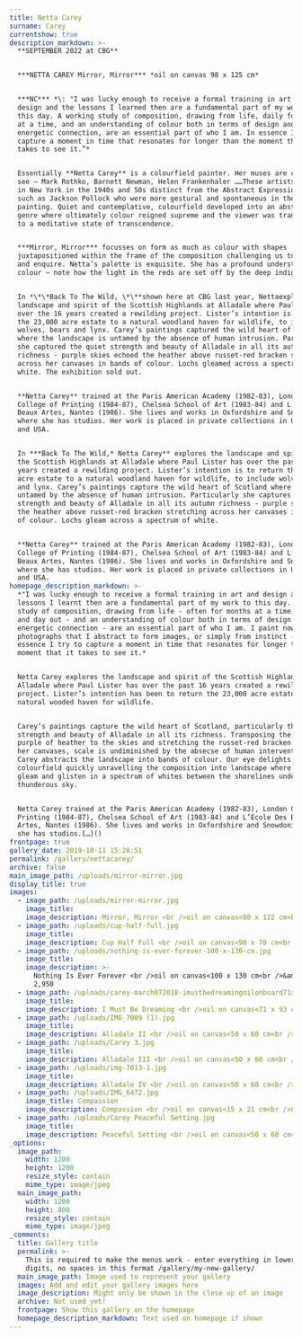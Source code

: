 ```yaml
---
title: Netta Carey
surname: Carey
currentshow: true
description_markdown: >-
  **SEPTEMBER 2022 at CBG**


  ***NETTA CAREY Mirror, Mirror*** *oil on canvas 98 x 125 cm*


  ***NC*** *\: "I was lucky enough to receive a formal training in art and
  design and the lessons I learned then are a fundamental part of my work to
  this day. A working study of composition, drawing from life, daily for months
  at a time, and an understanding of colour both in terms of design and
  energetic connection, are an essential part of who I am. In essence I try to
  capture a moment in time that resonates for longer than the moment that it
  takes to see it.”*


  Essentially **Netta Carey** is a colourfield painter. Her muses are clear to
  see – Mark Rothko, Barnett Newman, Helen Frankenhaler ……These artists emerged
  in New York in the 1940s and 50s distinct from the Abstract Expressionists
  such as Jackson Pollock who were more gestural and spontaneous in their
  painting. Quiet and contemplative, colourfield developed into an abstracted
  genre where ultimately colour reigned supreme and the viewer was transported
  to a meditative state of transcendence.


  ***Mirror, Mirror*** focusses on form as much as colour with shapes
  juxtapositioned within the frame of the composition challenging us to explore
  and enquire. Netta’s palette is exquisite. She has a profound understanding of
  colour – note how the light in the reds are set off by the deep indigo blue.


  In *\*\*Back To The Wild, \*\**shown here at CBG last year, Nettaexplored the
  landscape and spirit of the Scottish Highlands at Alladale where Paul Lister
  over the 16 years created a rewilding project. Lister’s intention is to return
  the 23,000 acre estate to a natural woodland haven for wildlife, to include
  wolves, bears and lynx. Carey’s paintings captured the wild heart of Scotland
  where the landscape is untamed by the absence of human intrusion. Particularly
  she captured the quiet strength and beauty of Alladale in all its autumn
  richness - purple skies echoed the heather above russet-red bracken stretching
  across her canvases in bands of colour. Lochs gleamed across a spectrum of
  white. The exhibition sold out.


  **Netta Carey** trained at the Paris American Academy (1982-83), London
  College of Printing (1984-87), Chelsea School of Art (1983-84) and L’Ecole Des
  Beaux Artes, Nantes (1986). She lives and works in Oxfordshire and Snowdonia
  where she has studios. Her work is placed in private collections in UK, France
  and USA.


  In ***Back To The Wild,* Netta Carey** explores the landscape and spirit of
  the Scottish Highlands at Alladale where Paul Lister has over the past 16
  years created a rewilding project. Lister’s intention is to return the 23,000
  acre estate to a natural woodland haven for wildlife, to include wolves, bears
  and lynx. Carey’s paintings capture the wild heart of Scotland where scale is
  untamed by the absence of human intrusion. Particularly she captures the quiet
  strength and beauty of Alladale in all its autumn richness - purple skies echo
  the heather above russet-red bracken stretching across her canvases in bands
  of colour. Lochs gleam across a spectrum of white.


  **Netta Carey** trained at the Paris American Academy (1982-83), London
  College of Printing (1984-87), Chelsea School of Art (1983-84) and L’Ecole Des
  Beaux Artes, Nantes (1986). She lives and works in Oxfordshire and Snowdonia
  where she has studios. Her work is placed in private collections in UK, France
  and USA.
homepage_description_markdown: >-
  *"I was lucky enough to receive a formal training in art and design and the
  lessons I learnt then are a fundamental part of my work to this day. A working
  study of composition, drawing from life - often for months at a time, day in
  and day out - and an understanding of colour both in terms of design and
  energetic connection - are an essential part of who I am. I paint now from
  photographs that I abstract to form images, or simply from instinct - in
  essence I try to capture a moment in time that resonates for longer than the
  moment that it takes to see it.*


  Netta Carey explores the landscape and spirit of the Scottish Highlands at
  Alladale where Paul Lister has over the past 16 years created a rewilding
  project. Lister’s intention has been to return the 23,000 acre estate to a
  natural wooded haven for wildlife.


  Carey’s paintings capture the wild heart of Scotland, particularly the quiet
  strength and beauty of Alladale in all its richness. Transposing the deep
  purple of heather to the skies and stretching the russet-red bracken across
  her canvases, scale is undiminished by the absecse of human intervention.
  Carey abstracts the landscape into bands of colour. Our eye delights in the
  colourfield quickly unravelling the composition into landscape where the lochs
  gleam and glisten in a spectrum of whites between the shorelines under a
  thunderous sky.


  Netta Carey trained at the Paris American Academy (1982-83), London College of
  Printing (1984-87), Chelsea School of Art (1983-84) and L’Ecole Des Beaux
  Artes, Nantes (1986). She lives and works in Oxfordshire and Snowdonia where
  she has studios.[…]()
frontpage: true
gallery_date: 2019-10-11 15:28:51
permalink: /gallery/nettacarey/
archive: false
main_image_path: /uploads/mirror-mirror.jpg
display_title: true
images:
  - image_path: /uploads/mirror-mirror.jpg
    image_title:
    image_description: Mirror, Mirror <br />oil on canvas<80 x 122 cm<br />&amp;pound 3,200
  - image_path: /uploads/cup-half-full.jpg
    image_title:
    image_description: Cup Half Full <br />oil on canvas<90 x 70 cm<br />&amp;pound 3,450 SOLD
  - image_path: /uploads/nothing-is-ever-forever-100-x-130-cm.jpg
    image_title:
    image_description: >-
      Nothing Is Ever Forever <br />oil on canvas<100 x 130 cm<br />&amp;pound
      2,950
  - image_path: /uploads/carey-march072018-imustbedreamingoilonboard71x91cms.jpg
    image_title:
    image_description: I Must Be Dreaming <br />oil on canvas<71 x 93 cm<br />&amp;pound 2,800
  - image_path: /uploads/IMG_7009 (1).jpg
    image_title:
    image_description: Alladale II <br />oil on canvas<50 x 60 cm<br />&amp;pound 1,250 SOLD
  - image_path: /uploads/Carey 3.jpg
    image_title:
    image_description: Alladale III <br />oil on canvas<50 x 60 cm<br />&amp;pound 1,250 SOLD
  - image_path: /uploads/img-7013-1.jpg
    image_title:
    image_description: Alladale IV <br />oil on canvas<50 x 60 cm<br />&amp;pound 1,250
  - image_path: /uploads/IMG_6472.jpg
    image_title: Compassion
    image_description: Compassion <br />oil on canvas<15 x 21 cm<br />&amp;pound 1,250
  - image_path: /uploads/Carey Peaceful Setting.jpg
    image_title:
    image_description: Peaceful Setting <br />oil on canvas<50 x 60 cm<br />&amp;pound 1,250
_options:
  image_path:
    width: 1200
    height: 1200
    resize_style: contain
    mime_type: image/jpeg
  main_image_path:
    width: 1200
    height: 800
    resize_style: contain
    mime_type: image/jpeg
_comments:
  title: Gallery title
  permalink: >-
    This is required to make the menus work - enter everything in lower case, no
    digits, no spaces in this format /gallery/my-new-gallery/
  main_image_path: Image used to represent your gallery
  images: Add and edit your gallery images here
  image_description: Might only be shown in the close up of an image
  archive: Not used yet!
  frontpage: Show this gallery on the homepage
  homepage_description_markdown: Text used on homepage if shown
---
```

